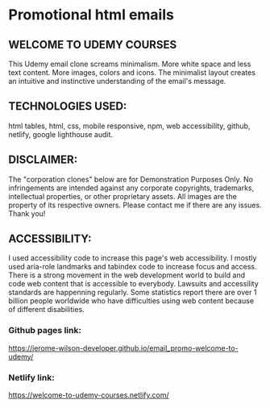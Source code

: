 # Promotional html emails

## WELCOME TO UDEMY COURSES 
This Udemy email clone screams minimalism. More white space and less text content. More images, colors and icons. The minimalist layout creates an intuitive and instinctive understanding of the email's message. 

## TECHNOLOGIES USED:
html tables, html, css, mobile responsive, npm, web accessibility, github, netlify, google lighthouse audit.

## DISCLAIMER:
The "corporation clones" below are for Demonstration Purposes Only. No infringements are intended against any corporate copyrights, trademarks, intellectual properties, or other proprietary assets. All images are the property of its respective owners. Please contact me if there are any issues. Thank you!

## ACCESSIBILITY:
I used accessibility code to increase this page's web accessibility. I mostly used aria-role landmarks and tabindex code to increase focus and access. There is a strong movement in the web development world to build and code web content that is accessible to everybody. Lawsuits and accessility standards are happenning regularly. Some statistics report there are over 1 billion people worldwide who have difficulties using web content because of different disabilities.

### Github pages link:
https://jerome-wilson-developer.github.io/email_promo-welcome-to-udemy/

### Netlify link:
https://welcome-to-udemy-courses.netlify.com/
